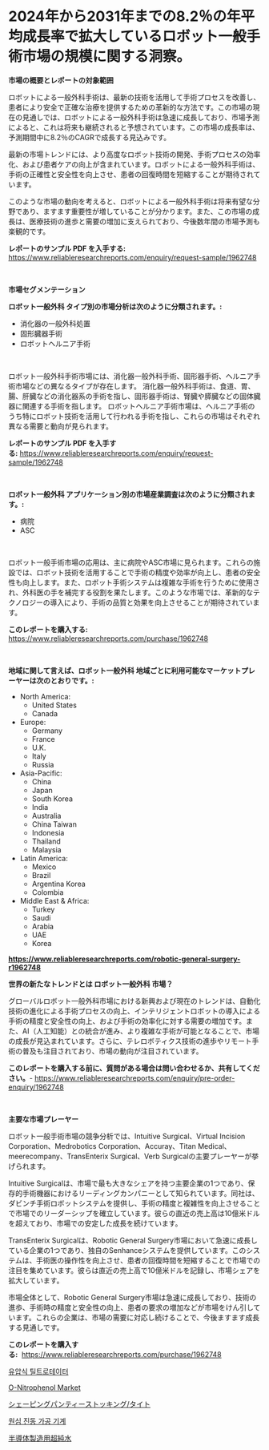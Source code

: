 <p><h1>2024年から2031年までの8.2％の年平均成長率で拡大しているロボット一般手術市場の規模に関する洞察。</h1></p><p><strong>市場の概要とレポートの対象範囲</strong></p>
<p><p>ロボットによる一般外科手術は、最新の技術を活用して手術プロセスを改善し、患者により安全で正確な治療を提供するための革新的な方法です。この市場の現在の見通しでは、ロボットによる一般外科手術は急速に成長しており、市場予測によると、これは将来も継続されると予想されています。この市場の成長率は、予測期間中に8.2％のCAGRで成長する見込みです。</p><p>最新の市場トレンドには、より高度なロボット技術の開発、手術プロセスの効率化、および患者ケアの向上が含まれています。ロボットによる一般外科手術は、手術の正確性と安全性を向上させ、患者の回復時間を短縮することが期待されています。</p><p>このような市場の動向を考えると、ロボットによる一般外科手術は将来有望な分野であり、ますます重要性が増していることが分かります。また、この市場の成長は、医療技術の進歩と需要の増加に支えられており、今後数年間の市場予測も楽観的です。</p></p>
<p><strong>レポートのサンプル PDF を入手する:</strong> <a href="https://www.reliableresearchreports.com/enquiry/request-sample/1962748">https://www.reliableresearchreports.com/enquiry/request-sample/1962748</a></p>
<p>&nbsp;</p>
<p><strong>市場セグメンテーション</strong></p>
<p><strong>ロボット一般外科 タイプ別の市場分析は次のように分類されます。:</strong></p>
<p><ul><li>消化器の一般外科処置</li><li>固形臓器手術</li><li>ロボットヘルニア手術</li></ul></p>
<p>&nbsp;</p>
<p><p>ロボット一般外科手術市場には、消化器一般外科手術、固形器手術、ヘルニア手術市場などの異なるタイプが存在します。 消化器一般外科手術は、食道、胃、腸、肝臓などの消化器系の手術を指し、固形器手術は、腎臓や膵臓などの固体臓器に関連する手術を指します。 ロボットヘルニア手術市場は、ヘルニア手術のうち特にロボット技術を活用して行われる手術を指し、これらの市場はそれぞれ異なる需要と動向が見られます。</p></p>
<p><strong>レポートのサンプル PDF を入手する:</strong>&nbsp;<a href="https://www.reliableresearchreports.com/enquiry/request-sample/1962748">https://www.reliableresearchreports.com/enquiry/request-sample/1962748</a></p>
<p>&nbsp;</p>
<p><strong> ロボット一般外科 アプリケーション別の市場産業調査は次のように分類されます。:</strong></p>
<p><ul><li>病院</li><li>ASC</li></ul></p>
<p>&nbsp;</p>
<p><p>ロボット一般手術市場の応用は、主に病院やASC市場に見られます。これらの施設では、ロボット技術を活用することで手術の精度や効率が向上し、患者の安全性も向上します。また、ロボット手術システムは複雑な手術を行うために使用され、外科医の手を補完する役割を果たします。このような市場では、革新的なテクノロジーの導入により、手術の品質と効果を向上させることが期待されています。</p></p>
<p><strong>このレポートを購入する:</strong>&nbsp; <a href="https://www.reliableresearchreports.com/purchase/1962748">https://www.reliableresearchreports.com/purchase/1962748</a></p>
<p>&nbsp;</p>
<p><strong>地域に関して言えば、ロボット一般外科 地域ごとに利用可能なマーケットプレーヤーは次のとおりです。:</strong></p>
<p><ul>
    <li>
        North America:
        <ul>
            <li>United States</li>
            <li>Canada</li>
        </ul>
    </li>
    <li>
        Europe:
        <ul>
            <li>Germany</li>
            <li>France</li>
            <li>U.K.</li>
            <li>Italy</li>
            <li>Russia</li>
        </ul>
    </li>
    <li>
        Asia-Pacific:
        <ul>
            <li>China</li>
            <li>Japan</li>
            <li>South Korea</li>
            <li>India</li>
            <li>Australia</li>
            <li>China Taiwan</li>
            <li>Indonesia</li>
            <li>Thailand</li>
            <li>Malaysia</li>
        </ul>
    </li>
    <li>
        Latin America:
        <ul>
            <li>Mexico</li>
            <li>Brazil</li>
            <li>Argentina Korea</li>
            <li>Colombia</li>
        </ul>
    </li>
    <li>
        Middle East & Africa:
        <ul>
            <li>Turkey</li>
            <li>Saudi</li>
            <li>Arabia</li>
            <li>UAE</li>
            <li>Korea</li>
        </ul>
    </li>
    </ul></p>
<p><strong><a href="https://www.reliableresearchreports.com/robotic-general-surgery-r1962748">https://www.reliableresearchreports.com/robotic-general-surgery-r1962748</a></strong>&nbsp;</p>
<p><strong>世界の新たなトレンドとは ロボット一般外科 市場？</strong></p>
<p><p>グローバルロボット一般外科市場における新興および現在のトレンドは、自動化技術の進化による手術プロセスの向上、インテリジェントロボットの導入による手術の精度と安全性の向上、および手術の効率化に対する需要の増加です。また、AI（人工知能）との統合が進み、より複雑な手術が可能となることで、市場の成長が見込まれています。さらに、テレロボティクス技術の進歩やリモート手術の普及も注目されており、市場の動向が注目されています。</p></p>
<p><strong>このレポートを購入する前に、質問がある場合は問い合わせるか、共有してください。</strong>- <a href="https://www.reliableresearchreports.com/enquiry/pre-order-enquiry/1962748">https://www.reliableresearchreports.com/enquiry/pre-order-enquiry/1962748</a></p>
<p>&nbsp;</p>
<p><strong>主要な市場プレーヤー</strong></p>
<p><p>ロボット一般手術市場の競争分析では、Intuitive Surgical、Virtual Incision Corporation、Medrobotics Corporation、Accuray、Titan Medical、meerecompany、TransEnterix Surgical、Verb Surgicalの主要プレーヤーが挙げられます。 </p><p>Intuitive Surgicalは、市場で最も大きなシェアを持つ主要企業の1つであり、保存的手術機器におけるリーディングカンパニーとして知られています。同社は、ダビンチ手術ロボットシステムを提供し、手術の精度と複雑性を向上させることで市場でのリーダーシップを確立しています。彼らの直近の売上高は10億米ドルを超えており、市場での安定した成長を続けています。</p><p>TransEnterix Surgicalは、Robotic General Surgery市場において急速に成長している企業の1つであり、独自のSenhanceシステムを提供しています。このシステムは、手術医の操作性を向上させ、患者の回復時間を短縮することで市場での注目を集めています。彼らは直近の売上高で10億米ドルを記録し、市場シェアを拡大しています。</p><p>市場全体として、Robotic General Surgery市場は急速に成長しており、技術の進歩、手術時の精度と安全性の向上、患者の要求の増加などが市場をけん引しています。これらの企業は、市場の需要に対応し続けることで、今後ますます成長する見通しです。</p></p>
<p><strong>このレポートを購入する:</strong>&nbsp;&nbsp;<a href="https://www.reliableresearchreports.com/purchase/1962748">https://www.reliableresearchreports.com/purchase/1962748</a></p>
<p><p><a href="https://github.com/TrevorKruvalis5678/Market-Research-Report-List-2/blob/main/1150268108905.md">유압식 틸트로테이터</a></p><p><a href="https://github.com/beatblasta/Market-Research-Report-List-3/blob/main/o-nitrophenol-market.md">O-Nitrophenol Market</a></p><p><a href="https://medium.com/@thomassandoval55/%E5%BD%A2%E7%8A%B6%E3%83%91%E3%83%B3%E3%83%86%E3%82%A3%E3%82%B9%E3%83%88%E3%83%83%E3%82%AD%E3%83%B3%E3%82%B0-%E3%82%BF%E3%82%A4%E3%83%88%E5%B8%82%E5%A0%B4-2031%E5%B9%B4%E3%81%BE%E3%81%A7%E3%81%AE%E6%88%90%E5%8A%9F%E3%81%99%E3%82%8B%E3%83%93%E3%82%B8%E3%83%8D%E3%82%B9%E6%88%A6%E7%95%A5%E3%81%AE%E9%8D%B5-3f8baabc8947">シェーピングパンティーストッキング/タイト</a></p><p><a href="https://medium.com/@joanacasper2001/2024%EB%85%84%EB%B6%80%ED%84%B0-2031%EB%85%84%EA%B9%8C%EC%A7%80%EC%9D%98-%EC%8B%9C%EA%B8%B0%EC%97%90-%EB%8C%80%ED%95%9C-%EC%9B%90%EC%8B%AC-%EC%A7%84%EB%8F%99-%EB%A7%88%EB%AC%B4%EB%A6%AC-%EA%B8%B0%EA%B3%84-%EC%8B%9C%EC%9E%A5-%EB%B6%84%EC%84%9D-%EB%B0%8F-%EA%B7%9C%EB%AA%A8-%EC%98%88%EC%B8%A1-d2860e05ea58">원심 진동 가공 기계</a></p><p><a href="https://medium.com/@austinjames1907/%E5%8D%8A%E5%B0%8E%E4%BD%93%E8%A3%BD%E9%80%A0%E5%90%91%E3%81%91%E8%B6%85%E7%B4%94%E6%B0%B4%E5%B8%82%E5%A0%B4-%E5%B8%82%E5%A0%B4cagr-%E5%B8%82%E5%A0%B4%E3%83%88%E3%83%AC%E3%83%B3%E3%83%89-%E6%88%90%E9%95%B7%E6%88%A6%E7%95%A5%E3%81%AB%E9%96%A2%E3%81%99%E3%82%8B%E6%B4%9E%E5%AF%9F-280bf7dce91f">半導体製造用超純水</a></p></p>